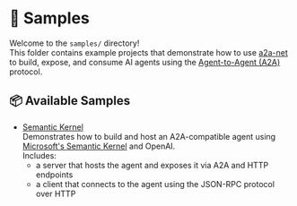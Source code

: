 ﻿# 🧪 Samples

Welcome to the `samples/` directory!  
This folder contains example projects that demonstrate how to use [a2a-net](#) to build, expose, and consume AI agents using the [Agent-to-Agent (A2A)](https://google.github.io/A2A/) protocol.

## 📦 Available Samples

- [Semantic Kernel](/samples/semantic-kernel/)  
  Demonstrates how to build and host an A2A-compatible agent using [Microsoft's Semantic Kernel](https://aka.ms/semantic-kernel) and OpenAI.  
  Includes:
  - a server that hosts the agent and exposes it via A2A and HTTP endpoints
  - a client that connects to the agent using the JSON-RPC protocol over HTTP